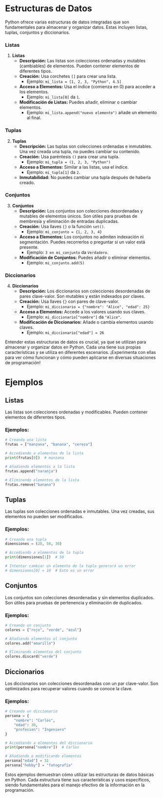 # Estructuras de Datos
Python ofrece varias estructuras de datos integradas que son fundamentales para almacenar y organizar datos. Estas incluyen listas, tuplas, conjuntos y diccionarios.

### Listas
1. **Listas**
   - **Descripción:** Las listas son colecciones ordenadas y mutables (cambiables) de elementos. Pueden contener elementos de diferentes tipos.
   - **Creación:** Usa corchetes `[]` para crear una lista.
     - Ejemplo: `mi_lista = [1, 2, 3, "Python", 4.5]`
   - **Acceso a Elementos:** Usa el índice (comienza en 0) para acceder a los elementos. 
     - Ejemplo: `mi_lista[0]` da `1`.
   - **Modificación de Listas:** Puedes añadir, eliminar o cambiar elementos.
     - Ejemplo: `mi_lista.append("nuevo elemento")` añade un elemento al final.

### Tuplas
2. **Tuplas**
   - **Descripción:** Las tuplas son colecciones ordenadas e inmutables. Una vez creada una tupla, no puedes cambiar su contenido.
   - **Creación:** Usa paréntesis `()` para crear una tupla.
     - Ejemplo: `mi_tupla = (1, 2, 3, "Python")`
   - **Acceso a Elementos:** Similar a las listas, usa el índice.
     - Ejemplo: `mi_tupla[1]` da `2`.
   - **Inmutabilidad:** No puedes cambiar una tupla después de haberla creado.

### Conjuntos
3. **Conjuntos**
   - **Descripción:** Los conjuntos son colecciones desordenadas y mutables de elementos únicos. Son útiles para pruebas de membresía y eliminación de entradas duplicadas.
   - **Creación:** Usa llaves `{}` o la función `set()`.
     - Ejemplo: `mi_conjunto = {1, 2, 3, 4}`
   - **Acceso a Elementos:** Los conjuntos no admiten indexación ni segmentación. Puedes recorrerlos o preguntar si un valor está presente.
     - Ejemplo: `3 en mi_conjunto` da `Verdadero`.
   - **Modificación de Conjuntos:** Puedes añadir o eliminar elementos.
     - Ejemplo: `mi_conjunto.add(5)`

### Diccionarios
4. **Diccionarios**
   - **Descripción:** Los diccionarios son colecciones desordenadas de pares clave-valor. Son mutables y están indexados por claves.
   - **Creación:** Usa llaves `{}` con pares de clave-valor.
     - Ejemplo: `mi_diccionario = {"nombre": "Alice", "edad": 25}`
   - **Acceso a Elementos:** Accede a los valores usando sus claves.
     - Ejemplo: `mi_diccionario["nombre"]` da `"Alice"`.
   - **Modificación de Diccionarios:** Añade o cambia elementos usando claves.
     - Ejemplo: `mi_diccionario["edad"] = 26`

Entender estas estructuras de datos es crucial, ya que se utilizan para almacenar y organizar datos en Python. Cada una tiene sus propias características y se utiliza en diferentes escenarios. ¡Experimenta con ellas para ver cómo funcionan y cómo pueden aplicarse en diversas situaciones de programación!

# Ejemplos

## Listas

Las listas son colecciones ordenadas y modificables. Pueden contener elementos de diferentes tipos.

### Ejemplos:

```python
# Creando una lista
frutas = ["manzana", "banana", "cereza"]

# Accediendo a elementos de la lista
print(frutas[0])  # manzana

# Añadiendo elementos a la lista
frutas.append("naranja")

# Eliminando elementos de la lista
frutas.remove("banana")
```

## Tuplas

Las tuplas son colecciones ordenadas e inmutables. Una vez creadas, sus elementos no pueden ser modificados.

### Ejemplos:

```python
# Creando una tupla
dimensiones = (20, 50, 30)

# Accediendo a elementos de la tupla
print(dimensiones[1])  # 50

# Intentar cambiar un elemento de la tupla generará un error
# dimensiones[0] = 10  # Esto es un error
```

## Conjuntos

Los conjuntos son colecciones desordenadas y sin elementos duplicados. Son útiles para pruebas de pertenencia y eliminación de duplicados.

### Ejemplos:

```python
# Creando un conjunto
colores = {"rojo", "verde", "azul"}

# Añadiendo elementos al conjunto
colores.add("amarillo")

# Eliminando elementos del conjunto
colores.discard("verde")
```

## Diccionarios

Los diccionarios son colecciones desordenadas con un par clave-valor. Son optimizados para recuperar valores cuando se conoce la clave.

### Ejemplos:

```python
# Creando un diccionario
persona = {
    "nombre": "Carlos",
    "edad": 30,
    "profesion": "Ingeniero"
}

# Accediendo a elementos del diccionario
print(persona["nombre"])  # Carlos

# Añadiendo o modificando elementos
persona["edad"] = 31
persona["hobby"] = "fotografía"
```

Estos ejemplos demuestran cómo utilizar las estructuras de datos básicas en Python. Cada estructura tiene sus características y usos específicos, siendo fundamentales para el manejo efectivo de la información en la programación.
